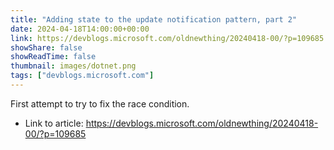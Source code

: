 ```yaml
---
title: "Adding state to the update notification pattern, part 2"
date: 2024-04-18T14:00:00+00:00
link: https://devblogs.microsoft.com/oldnewthing/20240418-00/?p=109685
showShare: false
showReadTime: false
thumbnail: images/dotnet.png
tags: ["devblogs.microsoft.com"]
---
```

First attempt to try to fix the race condition.

- Link to article: https://devblogs.microsoft.com/oldnewthing/20240418-00/?p=109685